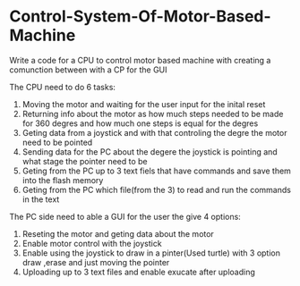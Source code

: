 # Control-System-Of-Motor-Based-Machine

Write a code for a CPU to control motor based machine with creating a comunction between with a CP for the GUI

The CPU need to do 6 tasks:

1) Moving the motor and waiting for the user input for the inital reset
2) Returning info about the motor as how much steps needed to be made for 360 degres and how much one steps is equal for the degres
3) Geting data from a joystick and with that controling the degre the motor need to be pointed
4) Sending data for the PC about the degere the joystick is pointing and what stage the pointer need to be
5) Geting from the PC up to 3 text fiels that have commands and save them into the flash memory
6) Geting from the PC which file(from the 3) to read and run the commands in the text 

The PC side need to able a GUI for the user the give 4 options:

1) Reseting the motor and geting data about the motor
2) Enable motor control with the joystick
3) Enable using the joystick to draw in a pinter(Used turtle) with 3 option draw ,erase and just moving the pointer
4) Uploading up to 3 text files and enable exucate after uploading 
